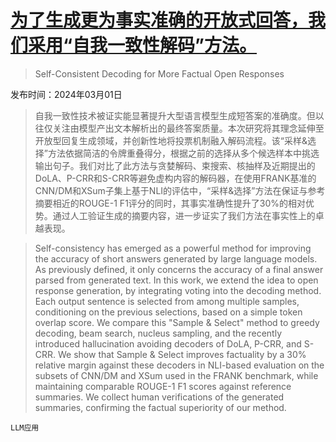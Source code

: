 # [为了生成更为事实准确的开放式回答，我们采用“自我一致性解码”方法。](https://arxiv.org/abs/2403.00696)

> Self-Consistent Decoding for More Factual Open Responses

发布时间：2024年03月01日

> 自我一致性技术被证实能显著提升大型语言模型生成短答案的准确度。但以往仅关注由模型产出文本解析出的最终答案质量。本次研究将其理念延伸至开放型回复生成领域，并创新性地将投票机制融入解码流程。该“采样&选择”方法依据简洁的令牌重叠得分，根据之前的选择从多个候选样本中挑选输出句子。我们对比了此方法与贪婪解码、束搜索、核抽样及近期提出的DoLA、P-CRR和S-CRR等避免虚构内容的解码器，在使用FRANK基准的CNN/DM和XSum子集上基于NLI的评估中，“采样&选择”方法在保证与参考摘要相近的ROUGE-1 F1评分的同时，其事实准确性提升了30%的相对优势。通过人工验证生成的摘要内容，进一步证实了我们方法在事实性上的卓越表现。

> Self-consistency has emerged as a powerful method for improving the accuracy of short answers generated by large language models. As previously defined, it only concerns the accuracy of a final answer parsed from generated text. In this work, we extend the idea to open response generation, by integrating voting into the decoding method. Each output sentence is selected from among multiple samples, conditioning on the previous selections, based on a simple token overlap score. We compare this "Sample & Select" method to greedy decoding, beam search, nucleus sampling, and the recently introduced hallucination avoiding decoders of DoLA, P-CRR, and S-CRR. We show that Sample & Select improves factuality by a 30% relative margin against these decoders in NLI-based evaluation on the subsets of CNN/DM and XSum used in the FRANK benchmark, while maintaining comparable ROUGE-1 F1 scores against reference summaries. We collect human verifications of the generated summaries, confirming the factual superiority of our method.

`LLM应用`